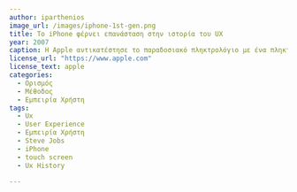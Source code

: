 ```yaml
---
author: iparthenios
image_url: /images/iphone-1st-gen.png
title: Το iPhone φέρνει επανάσταση στην ιστορία του UX 
year: 2007
caption: Η Apple αντικατέστησε το παραδοσιακό πληκτρολόγιο με ένα πληκτρολόγιο πολλαπλής αφής που επέτρεπε στους πελάτες να χρησιμοποιούν τα δάχτυλά τους για να χειρίζονται τα εργαλεία του τηλεφώνου. Να κάνουν κλικ σε συνδέσμους, να κάνουν ζουμ στις φωτογραφίες και να μετακινηθούν σε άλμπουμ χρησιμοποιώντας απτική τεχνολογία. Ήταν επίσης η πρώτη συσκευή που προσέφερε μια πλήρη, απεριόριστη έκδοση του Διαδικτύου. Το πρώτο iPhone έδωσε στους πελάτες τη δυνατότητα να περιηγηθούν στο διαδίκτυο όπως θα έκαναν σε έναν επιτραπέζιο υπολογιστή.
license_url: "https://www.apple.com" 
license_text: apple 
categories:
  - Ορισμός
  - Μέθοδος
  - Εμπειρία Χρήστη
tags:
  - Ux 
  - User Experience 
  - Εμπειρία Χρήστη 
  - Steve Jobs
  - iPhone
  - touch screen
  - Ux History
  
---
```

